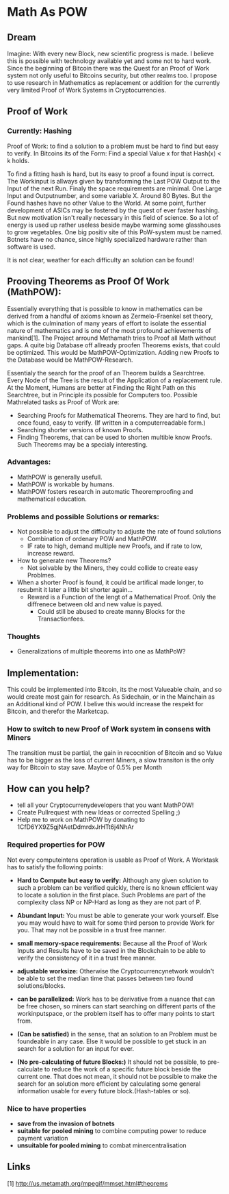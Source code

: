 # Math As POW

## Dream
Imagine: With every new Block, new scientific progress is made. I believe this is possible with technology available yet and some not to hard work. Since the beginning of Bitcoin there was the Quest for an Proof of Work system  not only useful to Bitcoins security, but other realms too. I propose to use research in Mathematics as replacement or addition for the currently very limited Proof of Work Systems in Cryptocurrencies.

## Proof of Work
### Currently: Hashing
Proof of Work: to find a solution to a problem must be hard to find but easy to verify. In Bitcoins its of the Form: Find a special Value x for that Hash(x) < k holds.

To find a fitting hash is hard, but its easy to proof a found input is correct. The Workinput is allways given by transforming the Last POW Output to the Input of the next Run. Finaly the space requirements are minimal. One Large Input and Outputnumber, and some variable X. Around 80 Bytes. But the Found hashes have no other Value to the World. At some point, further development of ASICs may be fostered by the quest of ever faster hashing. But new motivation isn't really necessary in this field of science. So a lot of energy is used up rather useless beside maybe warming some glasshouses to grow vegetables.
One big positiv site of this PoW-system must be named. Botnets have no chance, since highly specialized hardware rather than software is used.

It is not clear, weather for each difficulty an solution can be found!

## Prooving Theorems as Proof Of Work (MathPOW):
Essentially everything that is possible to know in mathematics can be derived from a handful of axioms known as Zermelo-Fraenkel set theory, which is the culmination of many years of effort to isolate the essential nature of mathematics and is one of the most profound achievements of mankind[1]. The Project arround Methamath tries to Proof all Math without gaps. A quite big Database off allready proofen Theorems exists, that could be optimized. This would be MathPOW-Optimization. Adding new Proofs to the Database would be MathPOW-Research.

Essentialy the search for the proof of an Theorem builds a Searchtree. Every Node of the Tree is the result of the Application of a replacement rule. At the Moment, Humans are better at Finding the Right Path on this Searchtree, but in Principle its possible for Computers too. 
Possible Mathrelated tasks as Proof of Work are:
* Searching Proofs for Mathematical Theorems. They are hard to find, but once found, easy to verify. (If written in a computerreadable form.)
* Searching shorter versions of known Proofs.
* Finding Theorems, that can be used to shorten multible know Proofs. Such Theorems may be a specialy interesting.

### Advantages:
* MathPOW is generally usefull.
* MathPOW is workable by humans.
* MathPOW fosters research in automatic Theoremproofing and mathematical education.



### Problems and possible Solutions or remarks:
* Not possible to adjust the difficulty to adjuste the rate of found solutions
  * Combination of ordenary POW and MathPOW.
  * IF rate to high, demand multiple new Proofs, and if rate to low, increase reward.
* How to generate new Theorems?
  * Not solvable by the Miners, they could collide to create easy Problmes.
* When a shorter Proof is found, it could be artifical made longer, to resubmit it later a little bit shorter again...
  * Reward is a Function of the lengt of a Mathematical Proof. Only the diffrenece between old and new value is payed.
    * Could still be abused to create manny Blocks for the Transactionfees.

### Thoughts
* Generalizations of multiple theorems into one as MathPoW?

## Implementation:
This could be implemented into Bitcoin, its the most Valueable chain, and so would create most gain for research. As Sidechain, or in the Mainchain as an Additional kind of POW. I belive this would increase the respekt for Bitcoin, and therefor the Marketcap.

### How to switch to new Proof of Work system in consens with Miners
The transition must be partial, the gain in recocnition of Bitcoin and so Value has to be bigger as the loss of current Miners, a slow transiton is the only way for Bitcoin to stay save. Maybe of 0.5\% per Month

## How can you help?
* tell all your Cryptocurrenydevelopers that you want MathPOW!
* Create Pullrequest with new Ideas or corrected Spelling ;)
* Help me to work on MathPOW by donating to 1CfD6YX9Z5gjNAetDdmrdxJrHTt6j4NhAr


### Required properties for POW
Not every computeintens operation is usable as Proof of Work. A Worktask has to satisfy the following points:

* **Hard to Compute but easy to verify:** Although any given solution to such a problem can be verified quickly, there is no known efficient way to locate a solution in the first place. Such Problems are part of the complexity class NP or NP-Hard as long as they are not part of P.

* **Abundant Input:** You must be able to generate your work yourself. Else you may would have to wait for some third person to provide Work for you. That may not be possible in a trust free manner.

* **small memory-space requirements:** Because all the Proof of Work Inputs and Results have to be saved in the Blockchain to be able to verify the consistency of it in a trust free manner. 

* **adjustable worksize:** Otherwise the Cryptocurrencynetwork wouldn't be able to set the median time that passes between two found solutions/blocks. 

* **can be parallelized:** Work has to be derivative from a nuance that can be free chosen, so miners can start searching on different parts of the workinputspace, or the problem itself has to offer many points to start from.

* **(Can be satisfied)** in the sense, that an solution to an Problem must be foundeable in any case. Else it would be possible to get stuck in an search for a solution for an input for ever.

* **(No pre-calculating of future Blocks:)** It should not be possible, to pre-calculate to reduce the work of a specific future block beside the current one. That does not mean, it should not be possible to make the search for an solution more efficient by calculating some general information usable for every future block.(Hash-tables or so).

### Nice to have properties
* **save from the invasion of botnets**
* **suitable for pooled mining** to combine computing power to reduce payment variation
* **unsuitable for pooled mining** to combat minercentralisation

## Links
[1] http://us.metamath.org/mpegif/mmset.html#theorems
